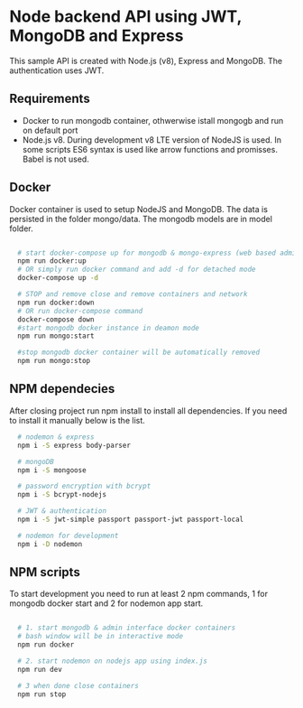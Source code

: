 # Node backend API using JWT, MongoDB and Express

This sample API is created with Node.js (v8), Express and MongoDB. The authentication uses JWT.

## Requirements 

- Docker to run mongodb container, othwerwise istall mongogb and run on default port
- Node.js v8. During development v8 LTE version of NodeJS is used. In some scripts ES6 syntax is used like arrow functions and promisses. Babel is not used.

## Docker

Docker container is used to setup NodeJS and MongoDB. The data is persisted in the folder mongo/data. The mongodb models are in model folder. 

```bash

  # start docker-compose up for mongodb & mongo-express (web based admin app in node)
  npm run docker:up
  # OR simply run docker command and add -d for detached mode
  docker-compose up -d

  # STOP and remove close and remove containers and network
  npm run docker:down
  # OR run docker-compose command 
  docker-compose down
  #start mongodb docker instance in deamon mode  
  npm run mongo:start

  #stop mongodb docker container will be automatically removed
  npm run mongo:stop

```


## NPM dependecies 

After closing project run npm install to install all dependencies. If you need to install it manually below is the list.

```bash
  # nodemon & express
  npm i -S express body-parser  

  # mongoDB 
  npm i -S mongoose

  # password encryption with bcrypt
  npm i -S bcrypt-nodejs

  # JWT & authentication
  npm i -S jwt-simple passport passport-jwt passport-local

  # nodemon for development
  npm i -D nodemon 

```

## NPM scripts

To start development you need to run at least 2 npm commands, 1 for mongodb docker start and 2 for nodemon app start.

```bash

  # 1. start mongodb & admin interface docker containers
  # bash window will be in interactive mode
  npm run docker

  # 2. start nodemon on nodejs app using index.js
  npm run dev

  # 3 when done close containers 
  npm run stop

```
